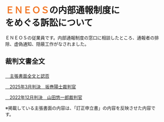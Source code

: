 # <span style="color: #f37726;">ＥＮＥＯＳ</span>の内部通報制度に<br>をめぐる訴訟について

ＥＮＥＯＳの従業員です。内部通報制度の窓口に相談したところ、通報者の排除、虚偽通知、隠蔽工作がなされました。

## 裁判文書全文

<p style="margin-top: 1.6em;"><a href="https://minnanosaiban.github.io/eneos-saiban/argument.html" class="arrow-link">
  <span class="arrow"><i class="fa-solid fa-angles-right" style="color: #f37726;"></i>　</span>主張書面全文と認否
</a>

<p><a href="https://minnanosaiban.github.io/eneos-saiban/judgment2025.html" class="arrow-link">
  <span class="arrow"><i class="fa-solid fa-angles-right" style="color: #f37726;"></i>　</span>2025年3月判決　坂巻陽士裁判官
<p></a>

<p><a href="https://minnanosaiban.github.io/eneos-saiban/judgment2022.html" class="arrow-link">
  <span class="arrow"><i class="fa-solid fa-angles-right" style="color: #f37726;"></i>　</span>2022年12月判決　山田悠一郎裁判官
</a>

※掲載している主張書面の内容は、「訂正申立書」の内容を反映させた内容です。

##